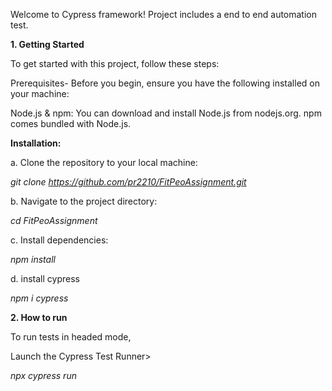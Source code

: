 Welcome to Cypress framework! Project includes a end to end automation test.

**1. Getting Started**

To get started with this project, follow these steps:

Prerequisites- Before you begin, ensure you have the following installed on your machine:

Node.js & npm: You can download and install Node.js from nodejs.org. npm comes bundled with Node.js.

**Installation:**

a. Clone the repository to your local machine:

_git clone https://github.com/pr2210/FitPeoAssignment.git_

b. Navigate to the project directory:

_cd FitPeoAssignment_

c. Install dependencies:

_npm install_

d. install cypress

_npm i cypress_

**2. How to run**

To run tests in headed mode,

Launch the Cypress Test Runner>

_npx cypress run_
